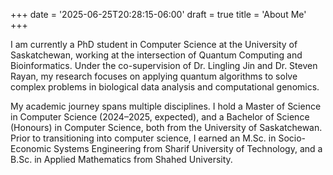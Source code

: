 +++
date = '2025-06-25T20:28:15-06:00'
draft = true
title = 'About Me'
+++


I am currently a PhD student in Computer Science at the University of Saskatchewan, working at the intersection of Quantum Computing and Bioinformatics. Under the co-supervision of Dr. Lingling Jin and Dr. Steven Rayan, my research focuses on applying quantum algorithms to solve complex problems in biological data analysis and computational genomics.

My academic journey spans multiple disciplines. I hold a Master of Science in Computer Science (2024–2025, expected), and a Bachelor of Science (Honours) in Computer Science, both from the University of Saskatchewan. Prior to transitioning into computer science, I earned an M.Sc. in Socio-Economic Systems Engineering from Sharif University of Technology, and a B.Sc. in Applied Mathematics from Shahed University.